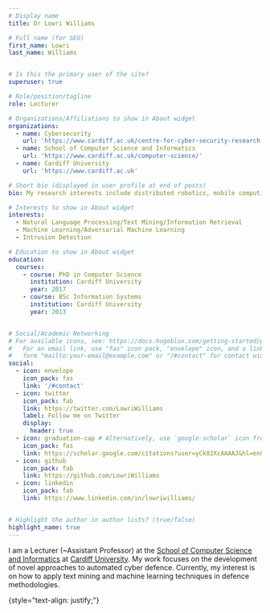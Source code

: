 ```yaml
---
# Display name
title: Dr Lowri Williams

# Full name (for SEO)
first_name: Lowri
last_name: Williams


# Is this the primary user of the site?
superuser: true

# Role/position/tagline
role: Lecturer

# Organizations/Affiliations to show in About widget
organizations:
  - name: Cybersecurity 
    url: 'https://www.cardiff.ac.uk/centre-for-cyber-security-research'
  - name: School of Computer Science and Informatics 
    url: 'https://www.cardiff.ac.uk/computer-science/'
  - name: Cardiff University
    url: 'https://www.cardiff.ac.uk'

# Short bio (displayed in user profile at end of posts)
bio: My research interests include distributed robotics, mobile computing and programmable matter.

# Interests to show in About widget
interests:
  - Natural Language Processing/Text Mining/Information Retrieval
  - Machine Learning/Adversarial Machine Learning
  - Intrusion Detection

# Education to show in About widget
education:
  courses:
    - course: PhD in Computer Science
      institution: Cardiff University
      year: 2017
    - course: BSc Information Systems
      institution: Cardiff University
      year: 2013


# Social/Academic Networking
# For available icons, see: https://docs.hugoblox.com/getting-started/page-builder/#icons
#   For an email link, use "fas" icon pack, "envelope" icon, and a link in the
#   form "mailto:your-email@example.com" or "/#contact" for contact widget.
social:
  - icon: envelope
    icon_pack: fas
    link: '/#contact'
  - icon: twitter
    icon_pack: fab
    link: https://twitter.com/LowriWilliams
    label: Follow me on Twitter
    display:
      header: true
  - icon: graduation-cap # Alternatively, use `google-scholar` icon from `ai` icon pack
    icon_pack: fas
    link: https://scholar.google.com/citations?user=yCk02XcAAAAJ&hl=en&oi=ao
  - icon: github
    icon_pack: fab
    link: https://github.com/LowriWilliams
  - icon: linkedin
    icon_pack: fab
    link: https://www.linkedin.com/in/lowriwilliams/


# Highlight the author in author lists? (true/false)
highlight_name: true
---
```



I am a Lecturer (~Assistant Professor) at the [School of Computer Science and Informatics](https://www.cardiff.ac.uk/computer-science/) at [Cardiff University](https://www.cardiff.ac.uk/). My work focuses on the development of novel approaches to automated cyber defence. Currently, my interest is on how to apply text mining and machine learning techniques in defence methodologies.

<!-- My research focuses on technologies that apply Artificial Intelligence for education and information accessibility. In particular, my work employs Natural Language Processing approaches to facilitate reading and understanding. I am especially interested in studying the real capabilities of systems for several Natural Language Generation tasks, such as Text Simplification, Summarisation and Machine Translation. In order to do that, my collaborators and I create language resources, design evaluation methodologies or metrics, and implement models using machine learning techniques.

Previously, I was a Research Associate at SheffieldNLP (2020-2021), working with Prof. Lucia Specia for the APE-QUEST and Bergamot projects on Quality Estimation for Machine Translation. Before that, I worked as Adjunct Professor at the Pontifical Catholic University of Peru (2013-2016), where I was a member of the Artificial Intelligence Group IA-PUCP. During my Masters, I was also a member of the Interinstitutional Center for Computational Linguistics at the University of São Paulo.

Looking for PhD Students! I am interested in supervising self-funded PhD students in projects involving Natural Language Processing for Text Adaptation. Please, check the relevant page in FindAPhD for more information. Do not hesitate to contact me if you have any questions! -->


{style="text-align: justify;"}
